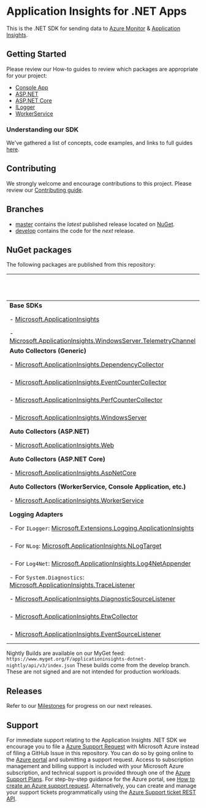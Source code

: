 # Application Insights for .NET Apps

This is the .NET SDK for sending data to [Azure Monitor](https://docs.microsoft.com/azure/azure-monitor/overview) & [Application Insights](https://docs.microsoft.com/azure/azure-monitor/app/app-insights-overview).

## Getting Started

Please review our How-to guides to review which packages are appropriate for your project:

* [Console App](https://docs.microsoft.com/azure/azure-monitor/app/console)
* [ASP.NET](https://docs.microsoft.com/azure/azure-monitor/app/asp-net)
* [ASP.NET Core](https://docs.microsoft.com/azure/azure-monitor/app/asp-net-core)
* [ILogger](https://docs.microsoft.com/azure/azure-monitor/app/ilogger)
* [WorkerService](https://docs.microsoft.com/azure/azure-monitor/app/worker-service)

### Understanding our SDK

We've gathered a list of concepts, code examples, and links to full guides [here](docs/concepts.md).

## Contributing

We strongly welcome and encourage contributions to this project.
Please review our [Contributing guide](.github/CONTRIBUTING.md).

## Branches

* [master](https://github.com/Microsoft/ApplicationInsights-dotnet/tree/master) contains the *latest* published release located on [NuGet](https://www.nuget.org/packages/Microsoft.ApplicationInsights).
* [develop](https://github.com/Microsoft/ApplicationInsights-dotnet/tree/develop) contains the code for the *next* release.

## NuGet packages

The following packages are published from this repository:

|                                                                                                                                                                | Nightly Build                                                                                                                                                                                                                                                                                         | Latest Official Release                                                                                                                                                                                       |
|--------------------------------------------------------------------------------------------------------------------------------------------------------------- |------------------------------------------------------------------------------------------------------------------------------------------------------------------------------------------------------------------------------------------------------------------------------------------------------ |-------------------------------------------------------------------------------------------------------------------------------------------------------------------------------------------------------------- |
| **Base SDKs**                                                                                                                                                  |                                                                                                                                                                                                                                                                                                       |                                                                                                                                                                                                               |
| - [Microsoft.ApplicationInsights](https://www.nuget.org/packages/Microsoft.ApplicationInsights/)                                                               | [![Nightly](https://img.shields.io/myget/applicationinsights-dotnet-nightly/v/Microsoft.ApplicationInsights?label=)](https://www.myget.org/feed/applicationinsights-dotnet-nightly/package/nuget/Microsoft.ApplicationInsights)                                                                       | [![Nuget](https://img.shields.io/nuget/vpre/Microsoft.ApplicationInsights.svg)](https://www.nuget.org/packages/Microsoft.ApplicationInsights/)                                                                |
| - [Microsoft.ApplicationInsights.WindowsServer.TelemetryChannel](https://www.nuget.org/packages/Microsoft.ApplicationInsights.WindowsServer.TelemetryChannel)  | [![Nightly](https://img.shields.io/myget/applicationinsights-dotnet-nightly/v/Microsoft.ApplicationInsights.WindowsServer.TelemetryChannel?label=)](https://www.myget.org/feed/applicationinsights-dotnet-nightly/package/nuget/Microsoft.ApplicationInsights.WindowsServer.TelemetryChannel)         | [![Nuget](https://img.shields.io/nuget/vpre/Microsoft.ApplicationInsights.WindowsServer.TelemetryChannel.svg)](https://www.nuget.org/packages/Microsoft.ApplicationInsights.WindowsServer.TelemetryChannel/)  |
| **Auto Collectors (Generic)**                                                                                                                                  |                                                                                                                                                                                                                                                                                                       |                                                                                                                                                                                                               |
| - [Microsoft.ApplicationInsights.DependencyCollector](https://www.nuget.org/packages/Microsoft.ApplicationInsights.DependencyCollector/)                       | [![Nightly](https://img.shields.io/myget/applicationinsights-dotnet-nightly/v/Microsoft.ApplicationInsights.DependencyCollector?label=)](https://www.myget.org/feed/applicationinsights-dotnet-nightly/package/nuget/Microsoft.ApplicationInsights.DependencyCollector)                               | [![Nuget](https://img.shields.io/nuget/vpre/Microsoft.ApplicationInsights.DependencyCollector.svg)](https://nuget.org/packages/Microsoft.ApplicationInsights.DependencyCollector)                             |
| - [Microsoft.ApplicationInsights.EventCounterCollector](https://www.nuget.org/packages/Microsoft.ApplicationInsights.EventCounterCollector)                    | [![Nightly](https://img.shields.io/myget/applicationinsights-dotnet-nightly/v/Microsoft.ApplicationInsights.EventCounterCollector?label=)](https://www.myget.org/feed/applicationinsights-dotnet-nightly/package/nuget/Microsoft.ApplicationInsights.EventCounterCollector)                           | [![Nuget](https://img.shields.io/nuget/vpre/Microsoft.ApplicationInsights.EventCounterCollector.svg)](https://nuget.org/packages/Microsoft.ApplicationInsights.EventCounterCollector)                         |
| - [Microsoft.ApplicationInsights.PerfCounterCollector](https://www.nuget.org/packages/Microsoft.ApplicationInsights.PerfCounterCollector/)                     | [![Nightly](https://img.shields.io/myget/applicationinsights-dotnet-nightly/v/Microsoft.ApplicationInsights.PerfCounterCollector?label=)](https://www.myget.org/feed/applicationinsights-dotnet-nightly/package/nuget/Microsoft.ApplicationInsights.PerfCounterCollector)                             | [![Nuget](https://img.shields.io/nuget/vpre/Microsoft.ApplicationInsights.PerfCounterCollector.svg)](https://nuget.org/packages/Microsoft.ApplicationInsights.PerfCounterCollector)                           |
| - [Microsoft.ApplicationInsights.WindowsServer](https://www.nuget.org/packages/Microsoft.ApplicationInsights.WindowsServer/)                                   | [![Nightly](https://img.shields.io/myget/applicationinsights-dotnet-nightly/v/Microsoft.ApplicationInsights.WindowsServer?label=)](https://www.myget.org/feed/applicationinsights-dotnet-nightly/package/nuget/Microsoft.ApplicationInsights.WindowsServer)                                           | [![Nuget](https://img.shields.io/nuget/vpre/Microsoft.ApplicationInsights.WindowsServer.svg)](https://nuget.org/packages/Microsoft.ApplicationInsights.WindowsServer)                                         |
| **Auto Collectors (ASP.NET)**                                                                                                                                  |                                                                                                                                                                                                                                                                                                       |                                                                                                                                                                                                               |
| - [Microsoft.ApplicationInsights.Web](https://www.nuget.org/packages/Microsoft.ApplicationInsights.Web/)                                                       | [![Nightly](https://img.shields.io/myget/applicationinsights-dotnet-nightly/v/Microsoft.ApplicationInsights.Web?label=)](https://www.myget.org/feed/applicationinsights-dotnet-nightly/package/nuget/Microsoft.ApplicationInsights.Web)                                                               | [![Nuget](https://img.shields.io/nuget/vpre/Microsoft.ApplicationInsights.Web.svg)](https://nuget.org/packages/Microsoft.ApplicationInsights.Web)                                                             |
| **Auto Collectors (ASP.NET Core)**                                                                                                                             |                                                                                                                                                                                                                                                                                                       |                                                                                                                                                                                                               |
| - [Microsoft.ApplicationInsights.AspNetCore](https://www.nuget.org/packages/Microsoft.ApplicationInsights.AspNetCore/)                                         | [![Nightly](https://img.shields.io/myget/applicationinsights-dotnet-nightly/v/Microsoft.ApplicationInsights.AspNetCore?label=)](https://www.myget.org/feed/applicationinsights-dotnet-nightly/package/nuget/Microsoft.ApplicationInsights.AspNetCore)                                                 | [![Nuget](https://img.shields.io/nuget/vpre/Microsoft.ApplicationInsights.AspNetCore.svg)](https://nuget.org/packages/Microsoft.ApplicationInsights.AspNetCore)                                               |
| **Auto Collectors (WorkerService, Console Application, etc.)**                                                                                                 |                                                                                                                                                                                                                                                                                                       |                                                                                                                                                                                                               |
| - [Microsoft.ApplicationInsights.WorkerService](https://www.nuget.org/packages/Microsoft.ApplicationInsights.WorkerService/)                                   | [![Nightly](https://img.shields.io/myget/applicationinsights-dotnet-nightly/v/Microsoft.ApplicationInsights.WorkerService?label=)](https://www.myget.org/feed/applicationinsights-dotnet-nightly/package/nuget/Microsoft.ApplicationInsights.WorkerService)                                           | [![Nuget](https://img.shields.io/nuget/vpre/Microsoft.ApplicationInsights.WorkerService.svg)](https://nuget.org/packages/Microsoft.ApplicationInsights.WorkerService)                                         |
| **Logging Adapters**                                                                                                                                           |                                                                                                                                                                                                                                                                                                       |                                                                                                                                                                                                               |
| - For `ILogger`: [Microsoft.Extensions.Logging.ApplicationInsights](https://www.nuget.org/packages/Microsoft.Extensions.Logging.ApplicationInsights/)          | [![Nightly](https://img.shields.io/myget/applicationinsights-dotnet-nightly/v/Microsoft.Extensions.Logging.ApplicationInsights?label=)](https://www.myget.org/feed/applicationinsights-dotnet-nightly/package/nuget/Microsoft.Extensions.Logging.ApplicationInsights)                                 | [![Nuget](https://img.shields.io/nuget/vpre/Microsoft.Extensions.Logging.ApplicationInsights.svg)](https://www.nuget.org/packages/Microsoft.Extensions.Logging.ApplicationInsights/)                          |
| - For `NLog`: [Microsoft.ApplicationInsights.NLogTarget](http://www.nuget.org/packages/Microsoft.ApplicationInsights.NLogTarget/)                              | [![Nightly](https://img.shields.io/myget/applicationinsights-dotnet-nightly/v/Microsoft.ApplicationInsights.NLogTarget?label=)](https://www.myget.org/feed/applicationinsights-dotnet-nightly/package/nuget/Microsoft.ApplicationInsights.NLogTarget)                                                 | [![Nuget](https://img.shields.io/nuget/vpre/Microsoft.ApplicationInsights.NLogTarget.svg)](https://www.nuget.org/packages/Microsoft.ApplicationInsights.NLogTarget/)                                          |
| - For `Log4Net`: [Microsoft.ApplicationInsights.Log4NetAppender](http://www.nuget.org/packages/Microsoft.ApplicationInsights.Log4NetAppender/)                 | [![Nightly](https://img.shields.io/myget/applicationinsights-dotnet-nightly/v/Microsoft.ApplicationInsights.Log4NetAppender?label=)](https://www.myget.org/feed/applicationinsights-dotnet-nightly/package/nuget/Microsoft.ApplicationInsights.Log4NetAppender)                                       | [![Nuget](https://img.shields.io/nuget/vpre/Microsoft.ApplicationInsights.Log4NetAppender.svg)](https://www.nuget.org/packages/Microsoft.ApplicationInsights.Log4NetAppender/)                                |
| - For `System.Diagnostics`: [Microsoft.ApplicationInsights.TraceListener](http://www.nuget.org/packages/Microsoft.ApplicationInsights.TraceListener/)          | [![Nightly](https://img.shields.io/myget/applicationinsights-dotnet-nightly/v/Microsoft.ApplicationInsights.TraceListener?label=)](https://www.myget.org/feed/applicationinsights-dotnet-nightly/package/nuget/Microsoft.ApplicationInsights.TraceListener)                                           | [![Nuget](https://img.shields.io/nuget/vpre/Microsoft.ApplicationInsights.TraceListener.svg)](https://www.nuget.org/packages/Microsoft.ApplicationInsights.TraceListener/)                                    |
| - [Microsoft.ApplicationInsights.DiagnosticSourceListener](http://www.nuget.org/packages/Microsoft.ApplicationInsights.DiagnosticSourceListener/)              | [![Nightly](https://img.shields.io/myget/applicationinsights-dotnet-nightly/v/Microsoft.ApplicationInsights.DiagnosticSourceListener?label=)](https://www.myget.org/feed/applicationinsights-dotnet-nightly/package/nuget/Microsoft.ApplicationInsights.DiagnosticSourceListener)                     | [![Nuget](https://img.shields.io/nuget/vpre/Microsoft.ApplicationInsights.DiagnosticSourceListener.svg)](https://www.nuget.org/packages/Microsoft.ApplicationInsights.DiagnosticSourceListener/)              |
| - [Microsoft.ApplicationInsights.EtwCollector](http://www.nuget.org/packages/Microsoft.ApplicationInsights.EtwCollector/)                                      | [![Nightly](https://img.shields.io/myget/applicationinsights-dotnet-nightly/v/Microsoft.ApplicationInsights.EtwCollector?label=)](https://www.myget.org/feed/applicationinsights-dotnet-nightly/package/nuget/Microsoft.ApplicationInsights.EtwCollector)                                             | [![Nuget](https://img.shields.io/nuget/vpre/Microsoft.ApplicationInsights.EtwCollector.svg)](https://www.nuget.org/packages/Microsoft.ApplicationInsights.EtwCollector/)                                      |
| - [Microsoft.ApplicationInsights.EventSourceListener](http://www.nuget.org/packages/Microsoft.ApplicationInsights.EventSourceListener/)                        | [![Nightly](https://img.shields.io/myget/applicationinsights-dotnet-nightly/v/Microsoft.ApplicationInsights.EventSourceListener?label=)](https://www.myget.org/feed/applicationinsights-dotnet-nightly/package/nuget/Microsoft.ApplicationInsights.EventSourceListener)                               | [![Nuget](https://img.shields.io/nuget/vpre/Microsoft.ApplicationInsights.EventSourceListener.svg)](https://www.nuget.org/packages/Microsoft.ApplicationInsights.EventSourceListener/)                        |

Nightly Builds are available on our MyGet feed:
`https://www.myget.org/F/applicationinsights-dotnet-nightly/api/v3/index.json`
These builds come from the develop branch. These are not signed and are not intended for production workloads.

## Releases 
Refer to our [Milestones](https://github.com/microsoft/ApplicationInsights-dotnet/milestones) for progress on our next releases.

## Support

For immediate support relating to the Application Insights .NET SDK we encourage you to file a [Azure Support Request](https://docs.microsoft.com/azure/azure-portal/supportability/how-to-create-azure-support-request) with Microsoft Azure instead of filing a GitHub Issue in this repository. 
You can do so by going online to the [Azure portal](https://portal.azure.com/) and submitting a support request. Access to subscription management and billing support is included with your Microsoft Azure subscription, and technical support is provided through one of the [Azure Support Plans](https://azure.microsoft.com/support/plans/). For step-by-step guidance for the Azure portal, see [How to create an Azure support request](https://docs.microsoft.com/azure/azure-portal/supportability/how-to-create-azure-support-request). Alternatively, you can create and manage your support tickets programmatically using the [Azure Support ticket REST API](https://docs.microsoft.com/rest/api/support/).

